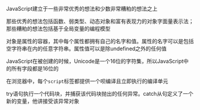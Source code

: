 JavaScript建立于一些非常优秀的想法和少数非常糟粕的想法之上

那些优秀的想法包括函数、弱类型、动态对象和富有表现力的对象字面量表示法；那些糟粕的想法包括基于全局变量的编程模型

对象是属性的容器，其中每个属性都拥有自己的名字和值。属性的名字可以是包括空字符串在内的任意字符串。属性值可以是除undefined之外的任何值

JavaScript在被创建的时候，Unicode是一个16位的字符集，所以JavaScript中的所有字段都是16位的

在浏览器中，每个`script`标签都提供一个呗编译且立即执行的编译单元

try语句执行一个代码块，并捕获该代码块抛出的任何异常。catch从句定义了一个新的变量，他讲接受该异常对象

